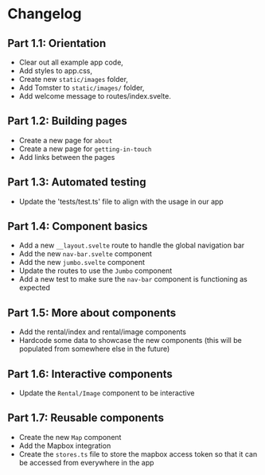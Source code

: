 # Changelog

## Part 1.1: Orientation

- Clear out all example app code,
- Add styles to app.css,
- Create new `static/images` folder,
- Add Tomster to `static/images/` folder,
- Add welcome message to routes/index.svelte.

## Part 1.2: Building pages

- Create a new page for `about`
- Create a new page for `getting-in-touch`
- Add links between the pages

## Part 1.3: Automated testing

- Update the 'tests/test.ts' file to align with the usage in our app

## Part 1.4: Component basics

- Add a new `__layout.svelte` route to handle the global navigation bar
- Add the new `nav-bar.svelte` component
- Add the new `jumbo.svelte` component
- Update the routes to use the `Jumbo` component
- Add a new test to make sure the `nav-bar` component is functioning as expected

## Part 1.5: More about components

- Add the rental/index and rental/image components
- Hardcode some data to showcase the new components (this will be populated from somewhere else in the future)

## Part 1.6: Interactive components

- Update the `Rental/Image` component to be interactive

## Part 1.7: Reusable components

- Create the new `Map` component
- Add the Mapbox integration
- Create the `stores.ts` file to store the mapbox access token so that it can be accessed from everywhere in the app
